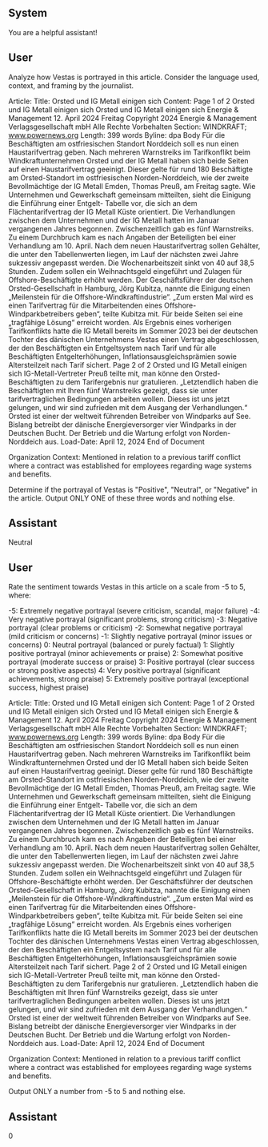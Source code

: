 ## System

You are a helpful assistant!

## User


Analyze how Vestas is portrayed in this article. Consider the language used, context, and framing by the journalist.

Article:
Title: Orsted und IG Metall einigen sich
Content: Page 1 of 2
Orsted und IG Metall einigen sich
Orsted und IG Metall einigen sich
Energie & Management
12. April 2024 Freitag
Copyright 2024 Energie & Management Verlagsgesellschaft mbH Alle Rechte Vorbehalten
Section: WINDKRAFT; www.powernews.org
Length: 399 words
Byline: dpa
Body
Für die Beschäftigten am ostfriesischen Standort Norddeich soll es nun einen Haustarifvertrag geben.
Nach mehreren Warnstreiks im Tarifkonflikt beim Windkraftunternehmen Orsted und der IG Metall haben sich 
beide Seiten auf einen Haustarifvertrag geeinigt. Dieser gelte für rund 180 Beschäftigte am Orsted-Standort im 
ostfriesischen Norden-Norddeich, wie der zweite Bevollmächtige der IG Metall Emden, Thomas Preuß, am Freitag 
sagte. Wie Unternehmen und Gewerkschaft gemeinsam mitteilten, sieht die Einigung die Einführung einer Entgelt-
Tabelle vor, die sich an dem Flächentarifvertrag der IG Metall Küste orientiert.
Die Verhandlungen zwischen dem Unternehmen und der IG Metall hatten im Januar vergangenen Jahres 
begonnen. Zwischenzeitlich gab es fünf Warnstreiks. Zu einem Durchbruch kam es nach Angaben der Beteiligten 
bei einer Verhandlung am 10. April.
Nach dem neuen Haustarifvertrag sollen Gehälter, die unter den Tabellenwerten liegen, im Lauf der nächsten zwei 
Jahre sukzessiv angepasst werden. Die Wochenarbeitszeit sinkt von 40 auf 38,5 Stunden. Zudem sollen ein 
Weihnachtsgeld eingeführt und Zulagen für Offshore-Beschäftigte erhöht werden.
Der Geschäftsführer der deutschen Orsted-Gesellschaft in Hamburg, Jörg Kubitza, nannte die Einigung einen 
„Meilenstein für die Offshore-Windkraftindustrie“. „Zum ersten Mal wird es einen Tarifvertrag für die Mitarbeitenden 
eines Offshore-Windparkbetreibers geben“, teilte Kubitza mit. Für beide Seiten sei eine „tragfähige Lösung“ erreicht 
worden.
Als Ergebnis eines vorherigen Tarifkonflikts hatte die IG Metall bereits im Sommer 2023 bei der deutschen Tochter 
des dänischen Unternehmens Vestas einen Vertrag abgeschlossen, der den Beschäftigten ein Entgeltsystem nach 
Tarif und für alle Beschäftigten Entgelterhöhungen, Inflationsausgleichsprämien sowie Altersteilzeit nach Tarif 
sichert.
Page 2 of 2
Orsted und IG Metall einigen sich
IG-Metall-Vertreter Preuß teilte mit, man könne den Orsted-Beschäftigten zu dem Tarifergebnis nur gratulieren. 
„Letztendlich haben die Beschäftigten mit Ihren fünf Warnstreiks gezeigt, dass sie unter tarifvertraglichen 
Bedingungen arbeiten wollen. Dieses ist uns jetzt gelungen, und wir sind zufrieden mit dem Ausgang der 
Verhandlungen.“
Orsted ist einer der weltweit führenden Betreiber von Windparks auf See. Bislang betreibt der dänische 
Energieversorger vier Windparks in der Deutschen Bucht. Der Betrieb und die Wartung erfolgt von Norden-
Norddeich aus.
Load-Date: April 12, 2024
End of Document

Organization Context: Mentioned in relation to a previous tariff conflict where a contract was established for employees regarding wage systems and benefits.

Determine if the portrayal of Vestas is "Positive", "Neutral", or "Negative" in the article.
Output ONLY ONE of these three words and nothing else.


## Assistant

Neutral

## User


Rate the sentiment towards Vestas in this article on a scale from -5 to 5, where:

-5: Extremely negative portrayal (severe criticism, scandal, major failure)
-4: Very negative portrayal (significant problems, strong criticism)
-3: Negative portrayal (clear problems or criticism)
-2: Somewhat negative portrayal (mild criticism or concerns)
-1: Slightly negative portrayal (minor issues or concerns)
0: Neutral portrayal (balanced or purely factual)
1: Slightly positive portrayal (minor achievements or praise)
2: Somewhat positive portrayal (moderate success or praise)
3: Positive portrayal (clear success or strong positive aspects)
4: Very positive portrayal (significant achievements, strong praise)
5: Extremely positive portrayal (exceptional success, highest praise)

Article:
Title: Orsted und IG Metall einigen sich
Content: Page 1 of 2
Orsted und IG Metall einigen sich
Orsted und IG Metall einigen sich
Energie & Management
12. April 2024 Freitag
Copyright 2024 Energie & Management Verlagsgesellschaft mbH Alle Rechte Vorbehalten
Section: WINDKRAFT; www.powernews.org
Length: 399 words
Byline: dpa
Body
Für die Beschäftigten am ostfriesischen Standort Norddeich soll es nun einen Haustarifvertrag geben.
Nach mehreren Warnstreiks im Tarifkonflikt beim Windkraftunternehmen Orsted und der IG Metall haben sich 
beide Seiten auf einen Haustarifvertrag geeinigt. Dieser gelte für rund 180 Beschäftigte am Orsted-Standort im 
ostfriesischen Norden-Norddeich, wie der zweite Bevollmächtige der IG Metall Emden, Thomas Preuß, am Freitag 
sagte. Wie Unternehmen und Gewerkschaft gemeinsam mitteilten, sieht die Einigung die Einführung einer Entgelt-
Tabelle vor, die sich an dem Flächentarifvertrag der IG Metall Küste orientiert.
Die Verhandlungen zwischen dem Unternehmen und der IG Metall hatten im Januar vergangenen Jahres 
begonnen. Zwischenzeitlich gab es fünf Warnstreiks. Zu einem Durchbruch kam es nach Angaben der Beteiligten 
bei einer Verhandlung am 10. April.
Nach dem neuen Haustarifvertrag sollen Gehälter, die unter den Tabellenwerten liegen, im Lauf der nächsten zwei 
Jahre sukzessiv angepasst werden. Die Wochenarbeitszeit sinkt von 40 auf 38,5 Stunden. Zudem sollen ein 
Weihnachtsgeld eingeführt und Zulagen für Offshore-Beschäftigte erhöht werden.
Der Geschäftsführer der deutschen Orsted-Gesellschaft in Hamburg, Jörg Kubitza, nannte die Einigung einen 
„Meilenstein für die Offshore-Windkraftindustrie“. „Zum ersten Mal wird es einen Tarifvertrag für die Mitarbeitenden 
eines Offshore-Windparkbetreibers geben“, teilte Kubitza mit. Für beide Seiten sei eine „tragfähige Lösung“ erreicht 
worden.
Als Ergebnis eines vorherigen Tarifkonflikts hatte die IG Metall bereits im Sommer 2023 bei der deutschen Tochter 
des dänischen Unternehmens Vestas einen Vertrag abgeschlossen, der den Beschäftigten ein Entgeltsystem nach 
Tarif und für alle Beschäftigten Entgelterhöhungen, Inflationsausgleichsprämien sowie Altersteilzeit nach Tarif 
sichert.
Page 2 of 2
Orsted und IG Metall einigen sich
IG-Metall-Vertreter Preuß teilte mit, man könne den Orsted-Beschäftigten zu dem Tarifergebnis nur gratulieren. 
„Letztendlich haben die Beschäftigten mit Ihren fünf Warnstreiks gezeigt, dass sie unter tarifvertraglichen 
Bedingungen arbeiten wollen. Dieses ist uns jetzt gelungen, und wir sind zufrieden mit dem Ausgang der 
Verhandlungen.“
Orsted ist einer der weltweit führenden Betreiber von Windparks auf See. Bislang betreibt der dänische 
Energieversorger vier Windparks in der Deutschen Bucht. Der Betrieb und die Wartung erfolgt von Norden-
Norddeich aus.
Load-Date: April 12, 2024
End of Document

Organization Context: Mentioned in relation to a previous tariff conflict where a contract was established for employees regarding wage systems and benefits.

Output ONLY a number from -5 to 5 and nothing else.


## Assistant

0

